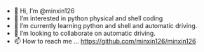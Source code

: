 - 👋 Hi, I’m @minxin126
- 👀 I’m interested in python physical and shell coding
- 🌱 I’m currently learning python and shell and automatic driving.
- 💞️ I’m looking to collaborate on automatic driving.
- 📫 How to reach me ...
https://github.com/minxin126/minxin126
<!---
minxin126/minxin126 is a ✨ special ✨ repository because its `README.md` (this file) appears on your GitHub profile.
You can click the Preview link to take a look at your changes.
--->
